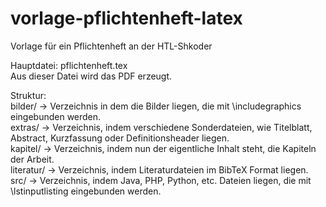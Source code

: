 # vorlage-pflichtenheft-latex
Vorlage für ein Pflichtenheft an der HTL-Shkoder

Hauptdatei: pflichtenheft.tex <br>
Aus dieser Datei wird das PDF erzeugt.

Struktur: <br>
bilder/ -> Verzeichnis in dem die Bilder liegen, die mit \includegraphics eingebunden werden. <br>
extras/	-> Verzeichnis, indem verschiedene Sonderdateien, wie Titelblatt, Abstract, Kurzfassung oder Definitionsheader liegen. <br>
kapitel/ -> Verzeichnis, indem nun der eigentliche Inhalt steht, die Kapiteln der Arbeit. <br>
literatur/ -> Verzeichnis, indem Literaturdateien im BibTeX Format liegen. <br>
src/ -> Verzeichnis, indem Java, PHP, Python, etc. Dateien liegen, die mit \lstinputlisting eingebunden werden.
